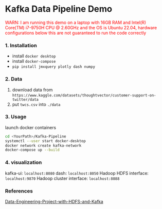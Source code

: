 # Kafka Data Pipeline Demo

<div style="color: red">WARN: I am running this demo on a laptop with 16GB RAM and Intel(R) Core(TM) i7-9750H CPU @ 2.60GHz and the OS is Ubuntu 22.04, hardware configurations below this are not guaranteed to run the code correctly </div>

### 1. Installation

- install `docker desktop`
- install `docker-compose`
- `pip install jmxquery plotly dash numpy`

### 2. Data

1. download data from `https://www.kaggle.com/datasets/thoughtvector/customer-support-on-twitter/data`
2. put `twcs.csv` into `./data`

### 3. Usage

launch docker containers


```bash
cd <YourPath>/Kafka-Pipeline
systemctl --user start docker-desktop
docker network create kafka-network
docker-compose up --build
```

### 4. visualization

kafka-ui: `localhost:8080`
dash: `localhost:8050`
Hadoop HDFS interface: `localhost:9870`
Hadoop cluster interface: `localhost:8088`

### References

[Data-Engineering-Project-with-HDFS-and-Kafka](https://github.com/AhmetFurkanDEMIR/Data-Engineering-Project-with-HDFS-and-Kafka/tree/main)
